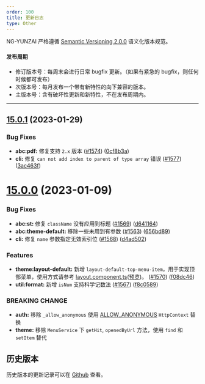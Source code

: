 ```yaml
---
order: 100
title: 更新日志
type: Other
---
```


NG-YUNZAI 严格遵循 [Semantic Versioning 2.0.0](http://semver.org/lang/zh-CN/) 语义化版本规范。

#### 发布周期

* 修订版本号：每周末会进行日常 bugfix 更新。（如果有紧急的 bugfix，则任何时候都可发布）
* 次版本号：每月发布一个带有新特性的向下兼容的版本。
* 主版本号：含有破坏性更新和新特性，不在发布周期内。

---

## [15.0.1](https://github.com/hbyunzai/yelon/compare/15.0.0...15.0.1) (2023-01-29)

### Bug Fixes

* **abc:pdf:** 修复支持 `2.x` 版本 ([#1574](https://github.com/hbyunzai/yelon/issues/1574)) ([0cf8b3a](https://github.com/hbyunzai/yelon/commit/0cf8b3a98c1c2029ff7d90af6cea6d2941199d4b))
* **cli:** 修复 `can not add index to parent of type array` 错误 ([#1577](https://github.com/hbyunzai/yelon/issues/1577)) ([3ac463f](https://github.com/hbyunzai/yelon/commit/3ac463f22d7020afd4930c1372c6b87d865fdddd))


# [15.0.0](https://github.com/hbyunzai/yelon/compare/14.3.0...15.0.0) (2023-01-09)

### Bug Fixes

* **abc:st:** 修复 `className` 没有应用到标题 ([#1569](https://github.com/hbyunzai/yelon/issues/1569)) ([d641164](https://github.com/hbyunzai/yelon/commit/d6411640f54bb41ebff254b2b221dc200a635a21))
* **abc:theme-default:** 移除一些未用到有参数 ([#1563](https://github.com/hbyunzai/yelon/issues/1563)) ([656bd89](https://github.com/hbyunzai/yelon/commit/656bd8993d9957697992842b2f25ad66e91e1a7f))
* **cli:** 修复 `name` 参数指定无效索引位 ([#1568](https://github.com/hbyunzai/yelon/issues/1568)) ([d4ad502](https://github.com/hbyunzai/yelon/commit/d4ad50259e398cbbf680b1bc2f7aca1d7eb14e1e))

### Features

* **theme:layout-default:** 新增 `layout-default-top-menu-item`，用于实现顶部菜单，使用方式请参考 [layout.component.ts](https://github.com/hbyunzai/yelon/blob/master/src/dev/layout.component.ts#L65-L72)([预览](https://ng.yunzainfo.com/dev/home))。 ([#1570](https://github.com/hbyunzai/yelon/issues/1570)) ([f08dc46](https://github.com/hbyunzai/yelon/commit/f08dc46af7ad9ca5cf3e4fa5b0daef2cfbc0b4a5))
* **util:format:** 新增 `isNum` 支持科学记数法 ([#1567](https://github.com/hbyunzai/yelon/issues/1567)) ([f8c0589](https://github.com/hbyunzai/yelon/commit/f8c05894e0a10fb6037275103b921698ca072494))

### BREAKING CHANGE

- **auth:** 移除 `_allow_anonymous` 使用 [ALLOW_ANONYMOUS](https://github.com/hbyunzai/yelon/blob/master/packages/auth/src/token.ts) `HttpContext` 替换
- **theme:** 移除 `MenuService` 下 `getHit`, `openedByUrl` 方法，使用 `find` 和 `setItem` 替代

## 历史版本

历史版本的更新记录可以在 [Github](https://github.com/hbyunzai/ng-yunzai/releases) 查看。

